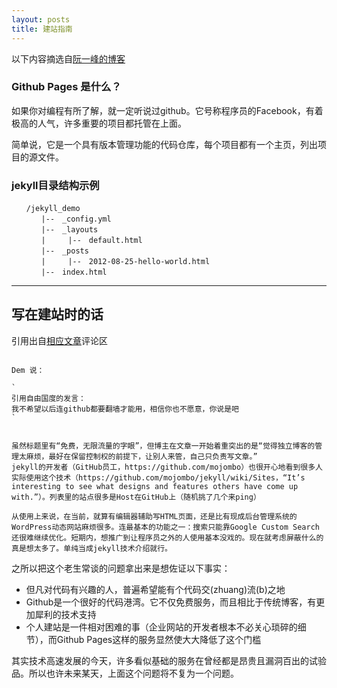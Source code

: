 ```yaml
---
layout: posts
title: 建站指南
---
```


以下内容摘选自[阮一峰的博客](http://www.ruanyifeng.com/blog/2012/08/blogging_with_jekyll.html)

### Github Pages 是什么？

如果你对编程有所了解，就一定听说过github。它号称程序员的Facebook，有着极高的人气，许多重要的项目都托管在上面。

简单说，它是一个具有版本管理功能的代码仓库，每个项目都有一个主页，列出项目的源文件。



### jekyll目录结构示例
```text
　　/jekyll_demo
　　　　|--　_config.yml
　　　　|--　_layouts
　　　　|　　　|--　default.html
　　　　|--　_posts
　　　　|　　　|--　2012-08-25-hello-world.html
　　　　|--　index.html
```

---

## 写在建站时的话

引用出自[相应文章](http://www.ruanyifeng.com/blog/2012/08/blogging_with_jekyll.html)评论区
```

Dem 说：

`
引用自由国度的发言：
我不希望以后连github都要翻墙才能用，相信你也不愿意，你说是吧
`


虽然标题里有“免费，无限流量的字眼”，但博主在文章一开始着重突出的是“觉得独立博客的管理太麻烦，最好在保留控制权的前提下，让别人来管，自己只负责写文章。”
jekyll的开发者（GitHub员工，https://github.com/mojombo）也很开心地看到很多人实际使用这个技术（https://github.com/mojombo/jekyll/wiki/Sites，“It’s interesting to see what designs and features others have come up with.”）。列表里的站点很多是Host在GitHub上（随机挑了几个来ping）

从使用上来说，在当前，就算有编辑器辅助写HTML页面，还是比有现成后台管理系统的WordPress动态网站麻烦很多。连最基本的功能之一：搜索只能靠Google Custom Search还很难继续优化。短期内，想推广到让程序员之外的人使用基本没戏的。现在就考虑屏蔽什么的真是想太多了。单纯当成jekyll技术介绍就行。
```

之所以把这个老生常谈的问题拿出来是想佐证以下事实：

- 但凡对代码有兴趣的人，普遍希望能有个代码交(zhuang)流(b)之地
- Github是一个很好的代码港湾。它不仅免费服务，而且相比于传统博客，有更加犀利的技术支持
- 个人建站是一件相对困难的事（企业网站的开发者根本不必关心琐碎的细节），而Github Pages这样的服务显然使大大降低了这个门槛

其实技术高速发展的今天，许多看似基础的服务在曾经都是昂贵且漏洞百出的试验品。所以也许未来某天，上面这个问题将不复为一个问题。